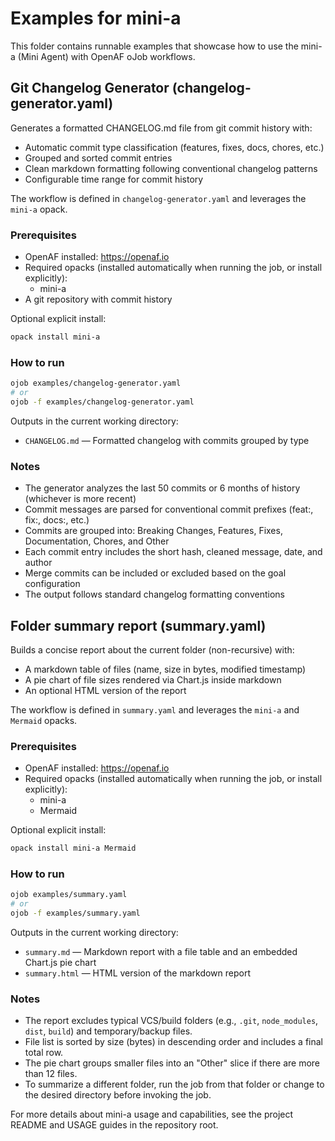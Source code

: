 # Examples for mini-a

This folder contains runnable examples that showcase how to use the mini-a (Mini Agent) with OpenAF oJob workflows.

## Git Changelog Generator (changelog-generator.yaml)

Generates a formatted CHANGELOG.md file from git commit history with:
- Automatic commit type classification (features, fixes, docs, chores, etc.)
- Grouped and sorted commit entries
- Clean markdown formatting following conventional changelog patterns
- Configurable time range for commit history

The workflow is defined in `changelog-generator.yaml` and leverages the `mini-a` opack.

### Prerequisites
- OpenAF installed: https://openaf.io
- Required opacks (installed automatically when running the job, or install explicitly):
  - mini-a
- A git repository with commit history

Optional explicit install:

```sh
opack install mini-a
```

### How to run

```sh
ojob examples/changelog-generator.yaml
# or
ojob -f examples/changelog-generator.yaml
```

Outputs in the current working directory:
- `CHANGELOG.md` — Formatted changelog with commits grouped by type

### Notes
- The generator analyzes the last 50 commits or 6 months of history (whichever is more recent)
- Commit messages are parsed for conventional commit prefixes (feat:, fix:, docs:, etc.)
- Commits are grouped into: Breaking Changes, Features, Fixes, Documentation, Chores, and Other
- Each commit entry includes the short hash, cleaned message, date, and author
- Merge commits can be included or excluded based on the goal configuration
- The output follows standard changelog formatting conventions

## Folder summary report (summary.yaml)

Builds a concise report about the current folder (non-recursive) with:
- A markdown table of files (name, size in bytes, modified timestamp)
- A pie chart of file sizes rendered via Chart.js inside markdown
- An optional HTML version of the report

The workflow is defined in `summary.yaml` and leverages the `mini-a` and `Mermaid` opacks.

### Prerequisites
- OpenAF installed: https://openaf.io
- Required opacks (installed automatically when running the job, or install explicitly):
  - mini-a
  - Mermaid

Optional explicit install:

```sh
opack install mini-a Mermaid
```

### How to run

```sh
ojob examples/summary.yaml
# or
ojob -f examples/summary.yaml
```

Outputs in the current working directory:
- `summary.md` — Markdown report with a file table and an embedded Chart.js pie chart
- `summary.html` — HTML version of the markdown report

### Notes
- The report excludes typical VCS/build folders (e.g., `.git`, `node_modules`, `dist`, `build`) and temporary/backup files.
- File list is sorted by size (bytes) in descending order and includes a final total row.
- The pie chart groups smaller files into an "Other" slice if there are more than 12 files.
- To summarize a different folder, run the job from that folder or change to the desired directory before invoking the job.

For more details about mini-a usage and capabilities, see the project README and USAGE guides in the repository root.